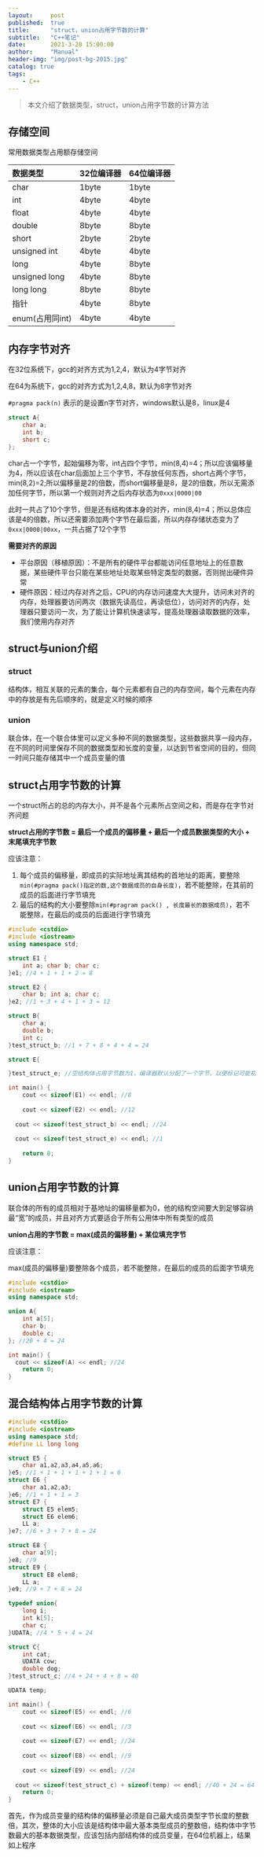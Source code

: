 ```yaml
---
layout:     post
published:  true
title:      "struct，union占用字节数的计算"
subtitle:   "C++笔记"
date:       2021-3-20 15:00:00
author:     "Manual"
header-img: "img/post-bg-2015.jpg"
catalog: true
tags:
    - C++
---
```


> 本文介绍了数据类型，struct，union占用字节数的计算方法

## 存储空间

常用数据类型占用额存储空间

| 数据类型        | 32位编译器 | 64位编译器 |
| :-------------- | :--------- | :--------- |
| char            | 1byte      | 1byte      |
| int             | 4byte      | 4byte      |
| float           | 4byte      | 4byte      |
| double          | 8byte      | 8byte      |
| short           | 2byte      | 2byte      |
| unsigned int    | 4byte      | 4byte      |
| long            | 4byte      | 8byte      |
| unsigned long   | 4byte      | 8byte      |
| long long       | 8byte      | 8byte      |
| 指针            | 4byte      | 8byte      |
| enum(占用同int) | 4byte      | 4byte      |

## 内存字节对齐

在32位系统下，gcc的对齐方式为1,2,4，默认为4字节对齐

在64为系统下，gcc的对齐方式为1,2,4,8，默认为8字节对齐

`#pragma pack(n)` 表示的是设置n字节对齐，windows默认是8，linux是4

```c++
struct A{
    char a;
    int b;
    short c;
};
```

char占一个字节，起始偏移为零，int占四个字节，min(8,4)=4；所以应该偏移量为4，所以应该在char后面加上三个字节，不存放任何东西，short占两个字节，min(8,2)=2;所以偏移量是2的倍数，而short偏移量是8，是2的倍数，所以无需添加任何字节，所以第一个规则对齐之后内存状态为`0xxx|0000|00`

此时一共占了10个字节，但是还有结构体本身的对齐，min(8,4)=4；所以总体应该是4的倍数，所以还需要添加两个字节在最后面，所以内存存储状态变为了 `0xxx|0000|00xx`，一共占据了12个字节

**需要对齐的原因**

- 平台原因（移植原因）：不是所有的硬件平台都能访问任意地址上的任意数据，某些硬件平台只能在某些地址处取某些特定类型的数据，否则抛出硬件异常
- 硬件原因：经过内存对齐之后，CPU的内存访问速度大大提升，访问未对齐的内存，处理器要访问两次（数据先读高位，再读低位），访问对齐的内存，处理器只要访问一次，为了能让计算机快速读写，提高处理器读取数据的效率，我们使用内存对齐

## struct与union介绍

### struct

结构体，相互关联的元素的集合，每个元素都有自己的内存空间，每个元素在内存中的存放是有先后顺序的，就是定义时候的顺序

### union

联合体，在一个联合体里可以定义多种不同的数据类型，这些数据共享一段内存，在不同的时间里保存不同的数据类型和长度的变量，以达到节省空间的目的，但同一时间只能存储其中一个成员变量的值

## struct占用字节数的计算

一个struct所占的总的内存大小，并不是各个元素所占空间之和，而是存在字节对齐问题

**struct占用的字节数 = 最后一个成员的偏移量 + 最后一个成员数据类型的大小 + 末尾填充字节数**

应该注意：

1. 每个成员的偏移量，即成员的实际地址离其结构的首地址的距离，要整除`min(#pragma pack()指定的数,这个数据成员的自身长度)`，若不能整除，在其前的成员的后面进行字节填充
2. 最后的结构的大小要整除`min(#pragram pack() , 长度最长的数据成员)`，若不能整除，在最后的成员的后面进行字节填充

```c++
#include <cstdio>
#include <iostream>
using namespace std;

struct E1 {
	int a; char b; char c;
}e1; //4 + 1 + 1 + 2 = 8

struct E2 {
	char b; int a; char c;
}e2; //1 + 3 + 4 + 1 + 3 = 12

struct B{
    char a;
    double b;
    int c;
}test_struct_b; //1 + 7 + 8 + 4 + 4 = 24

struct E{

}test_struct_e; //空结构体占用字节数为1，编译器默认分配了一个字节，以便标记可能初始化的类实例，同时使空类占用的空间也最少（即1字节）

int main() {
	cout << sizeof(E1) << endl; //8
	
	cout << sizeof(E2) << endl; //12
  
  cout << sizeof(test_struct_b) << endl; //24
  
  cout << sizeof(test_struct_e) << endl; //1
  
	return 0;
}
```

## union占用字节数的计算

联合体的所有的成员相对于基地址的偏移量都为0，他的结构空间要大到足够容纳最“宽”的成员，并且对齐方式要适合于所有公用体中所有类型的成员

**union占用的字节数 = max(成员的偏移量) + 某位填充字节**

应该注意：

max(成员的偏移量)要整除各个成员，若不能整除，在最后的成员的后面字节填充

```c++
#include <cstdio>
#include <iostream>
using namespace std;

union A{
    int a[5];
    char b;
    double c;
}; //20 + 4 = 24

int main() {
  cout << sizeof(A) << endl; //24
	return 0;
}
```

## 混合结构体占用字节数的计算

```c++
#include <cstdio>
#include <iostream>
using namespace std;
#define LL long long 

struct E5 {
	char a1,a2,a3,a4,a5,a6;
}e5; //1 + 1 + 1 + 1 + 1 + 1 = 6
struct E6 {
	char a1,a2,a3;
}e6; //1 + 1 + 1 = 3
struct E7 {
	struct E5 elem5;
	struct E6 elem6;
	LL a;
}e7; //6 + 3 + 7 + 8 = 24

struct E8 {
	char a[9];
}e8; //9
struct E9 {
	struct E8 elem8;
	LL a;
}e9; //9 + 7 + 8 = 24

typedef union{
    long i;
    int k[5];
    char c;
}UDATA; //4 * 5 + 4 = 24

struct C{
    int cat;
    UDATA cow;
    double dog;
}test_struct_c; //4 + 24 + 4 + 8 = 40

UDATA temp;

int main() {
	cout << sizeof(E5) << endl; //6
  
	cout << sizeof(E6) << endl; //3
  
	cout << sizeof(E7) << endl; //24
	
	cout << sizeof(E8) << endl; //9
  
	cout << sizeof(E9) << endl; //24
  
  cout << sizeof(test_struct_c) + sizeof(temp) << endl; //40 + 24 = 64
	return 0;
}
```

首先，作为成员变量的结构体的偏移量必须是自己最大成员类型字节长度的整数倍，其次，整体的大小应该是结构体中最大基本类型成员的整数倍，结构体中字节数最大的基本数据类型，应该包括内部结构体的成员变量，在64位机器上，结果如上程序

